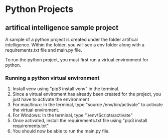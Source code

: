 # Python Projects

## artifical intelligence sample project

A sample of a python project is created under the folder artifical intelligence. Within the folder, you will see a env folder along with a requirements.txt file and main.py file.

To run the python project, you must first run a virtual environment for python.

### Running a python virtual environment

1. Install venv using "pip3 install venv" in the terminal.
2. Since a virtual enviroment has already been created for the project, you just have to activate the environment
3. For mac/linux: In the terminal, type "source /env/bin/activate" to activate the virtual enviroment.
4. For Windows: In the terminal, type ".\env\Scripts\activate"
5. Once activated, install the requirements.txt file using "pip3 install requirements.txt"
6. You should now be able to run the main.py file.
